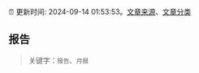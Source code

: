 :alarm_clock: 更新时间: 2024-09-14 01:53:53。[文章来源](/README.md)、[文章分类](/TAGS.md)

## 报告


> 关键字：`报告`、`月报`



